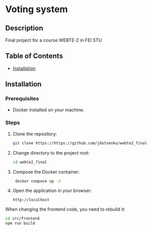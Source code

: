 # Voting system

## Description

Final project for a course WEBTE-2 in FEI STU

## Table of Contents

- [Installation](#installation)

## Installation

### Prerequisites

- Docker installed on your machine.

### Steps

1. Clone the repository:
   ```sh
   git clone https://https://github.com/jdatsenko/webte2_final
   ```
2. Change directory to the project root:
   ```sh
   cd webte2_final
   ```
3. Compose the Docker container:
   ```sh
    docker compose up -d
   ```
4. Open the application in your browser:
   ```
   http://localhost
   ```

When changing the frontend code, you need to rebuild it:

```sh
cd src/frontend
npm run build
```
